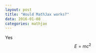 ```yaml
---
layout: post
title: "Would MathJax works?"
data: 2016-01-08 
categories: mathjax
---
```


Yes
$$ E = mc^2 $$